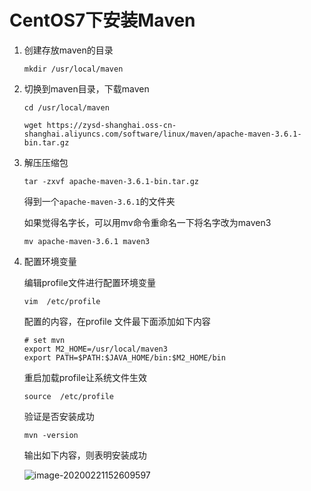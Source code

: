 # CentOS7下安装Maven

1. 创建存放maven的目录

    ```shell
    mkdir /usr/local/maven
    ```

2.  切换到maven目录，下载maven

    ```shell
    cd /usr/local/maven
    
    wget https://zysd-shanghai.oss-cn-shanghai.aliyuncs.com/software/linux/maven/apache-maven-3.6.1-bin.tar.gz
    ```

    

3. 解压压缩包

    ```shell
    tar -zxvf apache-maven-3.6.1-bin.tar.gz
    ```

    得到一个`apache-maven-3.6.1`的文件夹

    如果觉得名字长，可以用mv命令重命名一下将名字改为maven3

    ```shell
    mv apache-maven-3.6.1 maven3
    ```

    

4.  配置环境变量

    编辑profile文件进行配置环境变量

    ```shell
    vim  /etc/profile 
    ```

    配置的内容，在profile 文件最下面添加如下内容

    ```shell
    # set mvn 
    export M2_HOME=/usr/local/maven3
    export PATH=$PATH:$JAVA_HOME/bin:$M2_HOME/bin
    ```

    重启加载profile让系统文件生效

    ```shell
    source  /etc/profile 
    ```

    验证是否安装成功

    ```shell
    mvn -version
    ```

    输出如下内容，则表明安装成功

    ![image-20200221152609597](E:/%E6%88%91%E7%9A%84%E5%9D%9A%E6%9E%9C%E4%BA%91/OneDrive/%E5%AD%A6%E4%B9%A0/%E7%AC%94%E8%AE%B0/%E5%9B%BE%E7%89%87/note_images/image-20200221152609597.png)

